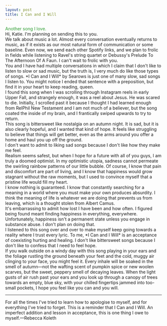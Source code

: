 ```yaml
---
layout: post
title: I Can and I Will
---
```


<audio id="song" src="/assets/icaniwill.mp3" preload="auto"></audio>

<script>
  window.addEventListener("DOMContentLoaded", function () {
    const audio = document.getElementById("song");
    setTimeout(function () {
      audio.play().catch(() => {
        console.log("Autoplay blocked.");
      });
    }, 500);
  });
</script>

<div style="color: #2e9d32;">
Another song I love.
</div>

<!--more-->
<div class= "indent">
Hi, Katie. I'm planning on sending this to you.
</div>
<div class = "indent">
We talk about music a lot. Almost every conversation eventually returns to music, as if it exists as our most natural form of communication or some baseline. Even now, we send each other Spotify links, and we plan to frolic in fields while listening to Ravel's string quartet or Debussy's Prelude To The Afternoon Of A Faun. I can't wait to frolic with you.
</div>
<div class="indent">
You and I have had multiple conversations in which I claim that I don't like to listen to slow or sad music, but the truth is, I very much do like those types of songs. *I Can and I Will* by Searows is just one of many slow, sad songs I listen to. You might notice I ended that sentence with a preposition, but find it in your heart to keep reading, queen.
</div>
<div class="indent">
I found this song when I was scrolling through Instagram reels in early Upper Fall, and strangely enough, it was a reel about Jesus. He was scared to die. Initially, I scrolled past it because I thought I had learned enough from RelPhil New Testament and I am not much of a believer, but the song coated the inside of my brain, and I frantically swiped upwards to try to return.
</div>
<div class="indent">
This song is bittersweet like nostalgia on an autumn night. It is sad, but it is also clearly hopeful, and I wanted that kind of hope. It feels like struggling to believe that things will get better, even as the arms around you offer a home and haul you up off the ground.
</div>
<div class="indent">
I don't want to admit to liking sad songs because I don't like how they make me feel.
</div>
<div class="indent">
Realism seems safest, but when I hope for a future with all of you guys, I am truly a doomed optimist. In my optimistic utopia, sadness cannot permeate the swirling rainbow patterns of our little bubble. Of course, I know that pain and discomfort are part of living, and I know that happiness would grow stagnant without the raw moments, but I used to convince myself that a pristine life would fill my heart. 
</div>
<div class="indent">
I know nothing is guaranteed. I know that constantly searching for a meaning in a world where you must make your own produces absurdity. I think the meaning of life is whatever we are doing that prevents us from leaving, which is a thought stolen from Albert Camus.
</div>
<div class="indent">
It's embarrassing to admit how lost I have been and how often. I figured being found meant finding happiness in everything, everywhere. Unfortunately, happiness isn't a permanent state unless you engage in substance abuse. I don't plan on doing that.
</div>
<div class="indent">
I listened to this song over and over to make myself keep going towards a reality where I trust every lyric. To me, *I Can and I Will* is an acceptance of coexisting hurting and healing. I don't like bittersweet songs because I don't like to confess that I need to feel hope. 
</div>
<div class="indent">
If you walk outside on a windy day with this song playing in your ears and the foliage rustling the ground beneath your feet and the cold, muggy air clinging to your face, you might feel it. Every inhale will be soaked in the smell of autumn—not the wafting scent of pumpkin spice or new woolen scarves, but the sweet, peppery smell of decaying leaves. When the light gusts of air rush past your ears and you look up through a canopy of trees towards an empty, blue sky, with your chilled fingertips jammed into too-small pockets, I hope you feel like you can and you will.
</div>
<hr>
<div class="indent">
For all the times I've tried to learn how to apologise to myself, and for everything I've tried to forget. This is a reminder that I Can and I Will. An imperfect addition and lesson in acceptance, this is one thing I owe to myself.—Rebecca Koleth
</div>
